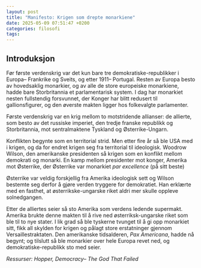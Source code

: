 ```yaml
---
layout: post
title: "Manifesto: Krigen som drepte monarkiene"
date: 2025-05-09 07:51:47 +0200
categories: filosofi
tags:
---
```

## Introduksjon

Før første verdenskrig var det kun bare tre demokratiske-republikker i Europa– Frankrike og Sveits, og etter 1911– Portugal. Resten av Europa besto av hovedsaklig monarkier, og av alle de store europeiske monarkiene, hadde bare Storbritannia et parlamentarisk system. I dag har monarkiet nesten fullstendig forsvunnet, der Konger har blitt redusert til gallionsfigurer, og den øverste makten ligger hos folkevalgte parlamenter.

Første verdenskrig var en krig mellom to motstridende allianser: de allierte, som besto av det russiske imperiet, den tredje franske republikk og Storbritannia, mot sentralmaktene Tyskland og Østerrike-Ungarn. 

Konflikten begynte som en territorial strid. Men etter fire år så ble USA med i krigen, og da for endret krigen seg fra territorial til ideologisk. Woodrow Wilson, den amerikanske presidenten så krigen som en konflikt mellom demokrati og monarki. En kamp mellom presidenter mot konger, Amerika mot Østerrike, der Østerrike var monarkiet *par excellence* (på sitt beste)

Østerrike var veldig forskjellig fra Amerika ideologisk sett og Wilson bestemte seg derfor å gjøre verden tryggere for demokratiet. Han erklærte med en fasthet, at østerrikske-ungarske riket aldri mer skulle oppleve solnedgangen.

Etter de alliertes seier så sto Amerika som verdens ledende supermakt. Amerika brukte denne makten til å rive ned østerriksk-ungarske riket som ble til to nye stater. I lik grad så ble tyskerne tvunget til å gi opp monarkiet sitt, fikk all skylden for krigen og pålagt store erstatninger gjennom Versaillestraktaten. Den amerikanske tidsalderen, *Pax Americana*, hadde nå begynt; og tilslutt så ble monarkier over hele Europa revet ned, og demokratiske-republikk sto med seier. 

*Ressurser: Hopper, Democracy– The God That Failed*